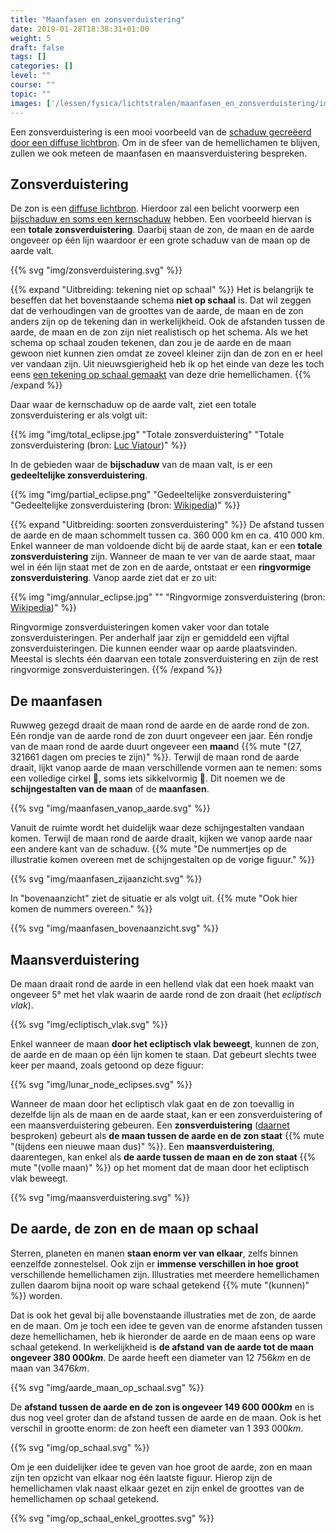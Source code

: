 ```yaml
---
title: "Maanfasen en zonsverduistering"
date: 2019-01-28T18:38:31+01:00
weight: 5
draft: false
tags: []
categories: []
level: ""
course: ""
topic: ""
images: ['/lessen/fysica/lichtstralen/maanfasen_en_zonsverduistering/img/zonsverduistering.png', '/lessen/fysica/lichtstralen/maanfasen_en_zonsverduistering/img/maanfasen_vanop_aarde.png', '/lessen/fysica/lichtstralen/maanfasen_en_zonsverduistering/img/maanfasen_zijaanzicht.png', '/lessen/fysica/lichtstralen/maanfasen_en_zonsverduistering/img/maanfasen_bovenaanzicht.png', '/lessen/fysica/lichtstralen/maanfasen_en_zonsverduistering/img/ecliptisch_vlak.png', '/lessen/fysica/lichtstralen/maanfasen_en_zonsverduistering/img/lunar_node_eclipses.png', '/lessen/fysica/lichtstralen/maanfasen_en_zonsverduistering/img/maansverduistering.png', '/lessen/fysica/lichtstralen/maanfasen_en_zonsverduistering/img/aarde_maan_op_schaal.png', '/lessen/fysica/lichtstralen/maanfasen_en_zonsverduistering/img/op_schaal.png', '/lessen/fysica/lichtstralen/maanfasen_en_zonsverduistering/img/op_schaal_enkel_groottes.png']
---
```

Een zonsverduistering is een mooi voorbeeld van de
[schaduw gecreëerd door een diffuse lichtbron](../schaduwvorming#de-schaduw-tekenen-van-een-diffuse-lichtbron).
Om in de sfeer van de hemellichamen te blijven, zullen we ook meteen de
maanfasen en maansverduistering bespreken.

## Zonsverduistering
De zon is een [diffuse lichtbron](../lichtstralen#puntvormige-en-diffuse-lichtbronnen).
Hierdoor zal een belicht voorwerp een
[bijschaduw en soms een kernschaduw](../schaduwvorming#diffuse-lichtbron-zachte-schaduw)
hebben. Een voorbeeld hiervan is een **totale zonsverduistering**. Daarbij
staan de zon, de maan en de aarde ongeveer op één lijn waardoor er een grote
schaduw van de maan op de aarde valt.

{{% svg "img/zonsverduistering.svg" %}}

{{% expand "Uitbreiding: tekening niet op schaal" %}}
Het is belangrijk te beseffen dat het bovenstaande schema **niet op schaal**
is. Dat wil zeggen dat de verhoudingen van de groottes van de aarde, de maan
en de zon anders zijn op de tekening dan in werkelijkheid. Ook de afstanden
tussen de aarde, de maan en de zon zijn niet realistisch op het schema. Als we
het schema op schaal zouden tekenen, dan zou je de aarde en de maan gewoon niet
kunnen zien omdat ze zoveel kleiner zijn dan de zon en er heel ver vandaan
zijn. Uit nieuwsgierigheid heb ik op het einde van deze les toch eens
[een tekening op schaal gemaakt](#de-aarde-de-zon-en-de-maan-op-schaal) van
deze drie hemellichamen.
{{% /expand %}}

Daar waar de kernschaduw op de aarde valt, ziet een totale zonsverduistering er
als volgt uit:

{{% img "img/total_eclipse.jpg" "Totale zonsverduistering" "Totale zonsverduistering (bron: <a href='https://lucnix.be'>Luc Viatour</a>)" %}}

In de gebieden waar de **bijschaduw** van de maan valt, is er een **gedeeltelijke zonsverduistering**.

{{% img "img/partial_eclipse.png" "Gedeeltelijke zonsverduistering" "Gedeeltelijke zonsverduistering (bron: <a href='https://en.wikipedia.org/wiki/Solar_eclipse#/media/File:Partial_solar_eclipse_Oct_23_2014_Minneapolis_5-36pm_Ruen1.png'>Wikipedia</a>)" %}}

{{% expand "Uitbreiding: soorten zonsverduistering" %}}
De afstand tussen de aarde en de maan schommelt tussen ca. 360 000 km en ca.
410 000 km. Enkel wanneer de man voldoende dicht bij de aarde staat, kan er een
**totale zonsverduistering** zijn. Wanneer de maan te ver van de aarde staat,
maar wel in één lijn staat met de zon en de aarde, ontstaat er een
**ringvormige zonsverduistering**. Vanop aarde ziet dat er zo uit:

{{% img "img/annular_eclipse.jpg" "" "Ringvormige zonsverduistering (bron: <a href='https://en.wikipedia.org/wiki/Solar_eclipse#/media/File:Annular_Eclipse._Taken_from_Middlegate,_Nevada_on_May_20,_2012.jpg'>Wikipedia</a>)" %}}

Ringvormige zonsverduisteringen komen vaker voor dan totale
zonsverduisteringen. Per anderhalf jaar zijn er gemiddeld een vijftal
zonsverduisteringen. Die kunnen eender waar op aarde plaatsvinden.
Meestal is slechts één daarvan een totale zonsverduistering en zijn de rest
ringvormige zonsverduisteringen.
{{% /expand %}}

## De maanfasen
Ruwweg gezegd draait de maan rond de aarde en de aarde rond de zon. Eén rondje
van de aarde rond de zon duurt ongeveer een jaar. Eén rondje van de maan rond
de aarde duurt ongeveer een **maan**d
{{% mute "($27{,}321661$ dagen om precies te zijn)" %}}.
Terwijl de maan rond de aarde draait, lijkt vanop aarde de maan
verschillende vormen aan te nemen: soms een volledige cirkel 🌝, soms
iets sikkelvormig 🌛. Dit noemen we de **schijngestalten van de maan** of de
**maanfasen**.

{{% svg "img/maanfasen_vanop_aarde.svg" %}}

Vanuit de ruimte wordt het duidelijk waar deze schijngestalten vandaan komen.
Terwijl de maan rond de aarde draait, kijken we vanop aarde naar een andere
kant van de schaduw.
{{% mute "De nummertjes op de illustratie komen overeen met de schijngestalten op de vorige figuur." %}}

{{% svg "img/maanfasen_zijaanzicht.svg" %}}

In "bovenaanzicht" ziet de situatie er als volgt uit.
{{% mute "Ook hier komen de nummers overeen." %}}

{{% svg "img/maanfasen_bovenaanzicht.svg" %}}

## Maansverduistering
De maan draait rond de aarde in een hellend vlak dat een hoek maakt van
ongeveer 5° met het vlak waarin de aarde rond de zon draait (het *ecliptisch
vlak*).

{{% svg "img/ecliptisch_vlak.svg" %}}

Enkel wanneer de maan **door het ecliptisch vlak beweegt**, kunnen de zon, de aarde
en de maan op één lijn komen te staan. Dat gebeurt slechts twee keer per maand, zoals getoond op deze figuur:

{{% svg "img/lunar_node_eclipses.svg" %}}

Wanneer de maan door het ecliptisch vlak gaat en de zon toevallig in dezelfde
lijn als de maan en de aarde staat, kan er een zonsverduistering of een
maansverduistering gebeuren. Een **zonsverduistering** ([daarnet](#zonsverduistering) besproken) gebeurt als **de maan tussen de aarde en de
zon staat** {{% mute "(tijdens een nieuwe maan dus)" %}}. Een **maansverduistering**, daarentegen, kan enkel als **de aarde
tussen de maan en de zon staat** {{% mute "(volle maan)" %}} op het moment dat de maan door het ecliptisch
vlak beweegt.

{{% svg "img/maansverduistering.svg" %}}

## De aarde, de zon en de maan op schaal
Sterren, planeten en manen **staan enorm ver van elkaar**, zelfs binnen
eenzelfde zonnestelsel. Ook zijn er **immense verschillen in hoe groot**
verschillende hemellichamen zijn.
Illustraties met meerdere hemellichamen zullen
daarom bijna nooit op ware schaal getekend {{% mute "(kunnen)" %}} worden.

Dat is ook het geval bij alle bovenstaande illustraties met de zon, de aarde en
de maan. Om je toch een idee te geven van de enorme afstanden tussen deze
hemellichamen, heb ik hieronder de aarde en de maan eens op ware schaal
getekend. In werkelijkheid is **de afstand van de aarde tot de maan ongeveer
$380{\ }000\si{ km}$**. De aarde heeft een diameter van
$12{\ }756 \si { km}$ en de maan van $3476\si{ km}$.

{{% svg "img/aarde_maan_op_schaal.svg" %}}

De **afstand tussen de aarde en de zon is ongeveer $149{\ }600{\ }000 \si{ km}$**
en is dus nog veel groter dan de afstand tussen
de aarde en de maan. Ook is het verschil in grootte enorm: de zon heeft een
diameter van $1{\ }393{\ }000 \si{ km}$. 

{{% svg "img/op_schaal.svg" %}}

Om je een duidelijker idee te geven van hoe groot de
aarde, zon en maan zijn ten opzicht van elkaar nog één laatste figuur. Hierop
zijn de hemellichamen vlak naast elkaar gezet en zijn enkel de groottes van de
hemellichamen op schaal getekend.

{{% svg "img/op_schaal_enkel_groottes.svg" %}}
